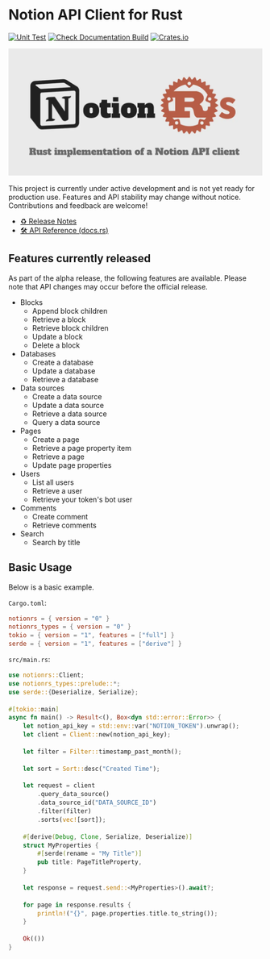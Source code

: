 # Notion API Client for Rust

[![Unit Test](https://github.com/46ki75/notionrs/actions/workflows/unit-tests.yml/badge.svg)](https://github.com/46ki75/notionrs/actions/workflows/unit-tests.yml)
[![Check Documentation Build](https://github.com/46ki75/notionrs/actions/workflows/build-documentation.yml/badge.svg)](https://github.com/46ki75/notionrs/actions/workflows/build-documentation.yml)
[![Crates.io](https://img.shields.io/crates/v/notionrs?logo=rust)](https://crates.io/crates/notionrs/)

![ogp](./assets/ogp.webp)

This project is currently under active development and is not yet ready for production use. Features and API stability may change without notice. Contributions and feedback are welcome!

- [♻ Release Notes](https://github.com/46ki75/notionrs/releases)
- [🛠️ API Reference (docs.rs)](https://docs.rs/notionrs/latest/notionrs/)

## Features currently released

As part of the alpha release, the following features are available. Please note that API changes may occur before the official release.

- Blocks
  - Append block children
  - Retrieve a block
  - Retrieve block children
  - Update a block
  - Delete a block
- Databases
  - Create a database
  - Update a database
  - Retrieve a database
- Data sources
  - Create a data source
  - Update a data source
  - Retrieve a data source
  - Query a data source
- Pages
  - Create a page
  - Retrieve a page property item
  - Retrieve a page
  - Update page properties
- Users
  - List all users
  - Retrieve a user
  - Retrieve your token's bot user
- Comments
  - Create comment
  - Retrieve comments
- Search
  - Search by title

## Basic Usage

Below is a basic example.

`Cargo.toml`:

```toml
notionrs = { version = "0" }
notionrs_types = { version = "0" }
tokio = { version = "1", features = ["full"] }
serde = { version = "1", features = ["derive"] }
```

`src/main.rs`:

```rs
use notionrs::Client;
use notionrs_types::prelude::*;
use serde::{Deserialize, Serialize};

#[tokio::main]
async fn main() -> Result<(), Box<dyn std::error::Error>> {
    let notion_api_key = std::env::var("NOTION_TOKEN").unwrap();
    let client = Client::new(notion_api_key);

    let filter = Filter::timestamp_past_month();

    let sort = Sort::desc("Created Time");

    let request = client
        .query_data_source()
        .data_source_id("DATA_SOURCE_ID")
        .filter(filter)
        .sorts(vec![sort]);

    #[derive(Debug, Clone, Serialize, Deserialize)]
    struct MyProperties {
        #[serde(rename = "My Title")]
        pub title: PageTitleProperty,
    }

    let response = request.send::<MyProperties>().await?;

    for page in response.results {
        println!("{}", page.properties.title.to_string());
    }

    Ok(())
}
```

